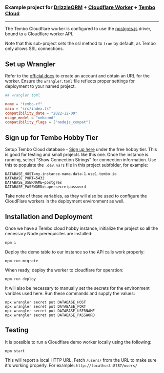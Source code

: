 ### Example project for [DrizzleORM](https://driz.li/orm) + [Cloudflare Worker](https://workers.cloudflare.com) + [Tembo Cloud](https://tembo.io/)

---

The Tembo Cloudflare worker is configured to use the [postgres.js](https://orm.drizzle.team/docs/get-started-postgresql#postgresjs) driver, bound to a Cloudflare worker API.

Note that this sub-project sets the ssl method to `true` by default, as Tembo only allows SSL connections.

## Set up Wrangler

Refer to the [official docs](https://developers.cloudflare.com/workers/) to create an account and obtain an URL for the worker. Ensure the `wrangler.toml` file reflects proper settings for deployment to your named project.

```toml
## wrangler.toml

name = "tembo-cf"
main = "src/index.ts"
compatibility_date = "2022-12-09"
usage_model = "unbound"
compatibility_flags = ["nodejs_compat"]
```

## Sign up for Tembo Hobby Tier

Setup Tembo Cloud database - [Sign up here](https://cloud.tembo.io/sign-up) under the free hobby tier. This is good for testing and small projects like this one. Once the instance is running, select "Show Connection Strings" for connection information. Use this to populate the `.dev.vars` file in this project subfolder, for example:

```env
DATABASE_HOST=my-instance-name.data-1.use1.tembo.io
DATABASE_PORT=5432
DATABASE_USERNAME=postgres
DATABASE_PASSWORD=supersecretpassword
```

Take note of these variables, as they will also be used to configure the CloudFlare workers in the deployment environment as well.

## Installation and Deployment

Once we have a Tembo cloud hobby instance, initialize the project so all the necessary Node prerequisites are installed:

```bash
npm i
```

Deploy the demo table to our instance so the API calls work properly:

```
npm run migrate
```

When ready, deploy the worker to cloudflare for operation:

```
npm run deploy
```

It will also be necessary to manually set the secrets for the environment varibles used here. Run these commands and supply the values:

```
npx wrangler secret put DATABASE_HOST
npx wrangler secret put DATABASE_PORT
npx wrangler secret put DATABASE_USERNAME
npx wrangler secret put DATABASE_PASSWORD
```

## Testing

It is possible to run a Cloudflare demo worker locally using the following:

```
npm start
```

This will report a local HTTP URL. Fetch `/users/` from the URL to make sure it's working properly. For example: `http://localhost:8787/users/`

